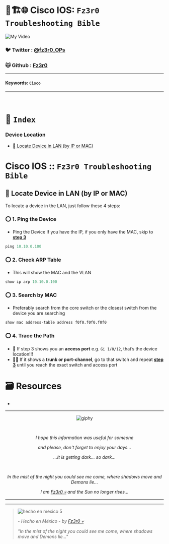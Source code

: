 # 🧠🏗️🌐 Cisco IOS: `Fz3r0 Troubleshooting Bible`

![My Video](https://user-images.githubusercontent.com/94720207/165892585-b830998d-d7c5-43b4-a3ad-f71a07b9077e.gif)

### 🐦 Twitter  : [@fz3r0_OPs](https://twitter.com/Fz3r0_OPs)
### 🐱 Github  : [Fz3r0](https://github.com/fz3r0) 

---
 
#### Keywords: `Cisco` 

---

<br>

# 📄 `Index`

### Device Location

- [🔎 Locate Device in LAN (by IP or MAC)](https://github.com/Fz3r0/Fz3r0_-_Cisco/blob/main/000-Cisco_Fz3r0-Troubleshooting-Bible/Cisco-IOS_-_Fz3r0-Troubleshooting-Bible.md#-locate-device-in-lan-by-ip-or-mac)

#  Cisco IOS :: `Fz3r0 Troubleshooting Bible`




## 🔎 Locate Device in LAN (by IP or MAC)

To locate a device in the LAN, just follow these 4 steps:

### ⭕ 1. Ping the Device 

- Ping the Device If you have the IP, if you only have the MAC, skip to [**step 3**](https://github.com/Fz3r0/Fz3r0_-_Cisco/blob/main/000-Cisco_Fz3r0-Troubleshooting-Bible/Cisco-IOS_-_Fz3r0-Troubleshooting-Bible.md#-3-search-by-mac)

````py  
ping 10.10.0.100
````

### ⭕ 2. Check ARP Table 

- This will show the MAC and the VLAN

````py 
show ip arp 10.10.0.100
````

### ⭕ 3. Search by MAC

- Preferably search from the core switch or the closest switch from the device you are searching

````py 
show mac address-table address f0f0.f0f0.f0f0
````

### ⭕ 4. Trace the Path

- 🎯 If step 3 shows you an **access port** e.g. `Gi 1/0/12`, that’s the device location!!!
- 🕵️‍♂️ If it shows a **trunk or port-channel**, go to that switch and repeat [**step 3**](https://github.com/Fz3r0/Fz3r0_-_Cisco/blob/main/000-Cisco_Fz3r0-Troubleshooting-Bible/Cisco-IOS_-_Fz3r0-Troubleshooting-Bible.md#-3-search-by-mac) until you reach the exact switch and access port 




# 🗃️ Resources

- 

---

<span align="center"> <p align="center"> ![giphy](https://user-images.githubusercontent.com/94720207/166587250-292d9a9f-e590-4c25-a678-d457e2268e85.gif) </p> </span> 

&nbsp;

<span align="center"> <p align="center"> _I hope this information was useful for someone_ </p> </span> 
<span align="center"> <p align="center"> _and please, don't forget to enjoy your days..._ </p> </span> 
<span align="center"> <p align="center"> _...It is getting dark... so dark..._ </p> </span> 

&nbsp;

<span align="center"> <p align="center"> _In the mist of the night you could see me come, where shadows move and Demons lie..._ </p> </span> 
<span align="center"> <p align="center"> _I am [Fz3r0 💀](https://github.com/Fz3r0/) and the Sun no longer rises..._ </p> </span> 

---

---

> ![hecho en mexico 5](https://user-images.githubusercontent.com/94720207/166068790-fa1f243d-2db9-4810-a6e4-eb3c4ad23700.png)
>
> _- Hecho en México - by [Fz3r0 💀](https://github.com/Fz3r0/)_  
>
> _"In the mist of the night you could see me come, where shadows move and Demons lie..."_ 

